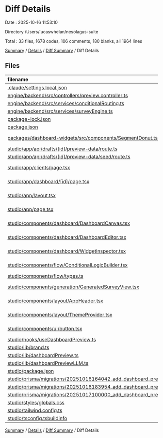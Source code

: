 # Diff Details

Date : 2025-10-16 11:53:10

Directory /Users/lucaswhelan/nesolagus-suite

Total : 33 files,  1678 codes, 106 comments, 180 blanks, all 1964 lines

[Summary](results.md) / [Details](details.md) / [Diff Summary](diff.md) / Diff Details

## Files
| filename | language | code | comment | blank | total |
| :--- | :--- | ---: | ---: | ---: | ---: |
| [.claude/settings.local.json](/.claude/settings.local.json) | JSON | 1 | 0 | 0 | 1 |
| [engine/backend/src/controllers/preview.controller.ts](/engine/backend/src/controllers/preview.controller.ts) | TypeScript | -42 | -6 | -10 | -58 |
| [engine/backend/src/services/conditionalRouting.ts](/engine/backend/src/services/conditionalRouting.ts) | TypeScript | 125 | 62 | 31 | 218 |
| [engine/backend/src/services/surveyEngine.ts](/engine/backend/src/services/surveyEngine.ts) | TypeScript | -42 | -3 | -9 | -54 |
| [package-lock.json](/package-lock.json) | JSON | 249 | 0 | 0 | 249 |
| [package.json](/package.json) | JSON | 3 | 0 | 0 | 3 |
| [packages/dashboard-widgets/src/components/SegmentDonut.tsx](/packages/dashboard-widgets/src/components/SegmentDonut.tsx) | TypeScript JSX | 57 | 0 | 1 | 58 |
| [studio/app/api/drafts/\[id\]/preview-data/route.ts](/studio/app/api/drafts/%5Bid%5D/preview-data/route.ts) | TypeScript | 30 | 0 | 0 | 30 |
| [studio/app/api/drafts/\[id\]/preview-data/seed/route.ts](/studio/app/api/drafts/%5Bid%5D/preview-data/seed/route.ts) | TypeScript | 82 | 0 | 9 | 91 |
| [studio/app/clients/page.tsx](/studio/app/clients/page.tsx) | TypeScript JSX | 0 | 1 | 0 | 1 |
| [studio/app/dashboard/\[id\]/page.tsx](/studio/app/dashboard/%5Bid%5D/page.tsx) | TypeScript JSX | 1 | 0 | 0 | 1 |
| [studio/app/layout.tsx](/studio/app/layout.tsx) | TypeScript JSX | 15 | 0 | 0 | 15 |
| [studio/app/page.tsx](/studio/app/page.tsx) | TypeScript JSX | 34 | 4 | 2 | 40 |
| [studio/components/dashboard/DashboardCanvas.tsx](/studio/components/dashboard/DashboardCanvas.tsx) | TypeScript JSX | 221 | 4 | 22 | 247 |
| [studio/components/dashboard/DashboardEditor.tsx](/studio/components/dashboard/DashboardEditor.tsx) | TypeScript JSX | 26 | 0 | 0 | 26 |
| [studio/components/dashboard/WidgetInspector.tsx](/studio/components/dashboard/WidgetInspector.tsx) | TypeScript JSX | 1 | 0 | 0 | 1 |
| [studio/components/flow/ConditionalLogicBuilder.tsx](/studio/components/flow/ConditionalLogicBuilder.tsx) | TypeScript JSX | 3 | 1 | 0 | 4 |
| [studio/components/flow/types.ts](/studio/components/flow/types.ts) | TypeScript | 1 | 0 | 0 | 1 |
| [studio/components/generation/GeneratedSurveyView.tsx](/studio/components/generation/GeneratedSurveyView.tsx) | TypeScript JSX | 1 | 0 | 0 | 1 |
| [studio/components/layout/AppHeader.tsx](/studio/components/layout/AppHeader.tsx) | TypeScript JSX | 88 | 3 | 8 | 99 |
| [studio/components/layout/ThemeProvider.tsx](/studio/components/layout/ThemeProvider.tsx) | TypeScript JSX | 7 | 0 | 3 | 10 |
| [studio/components/ui/button.tsx](/studio/components/ui/button.tsx) | TypeScript JSX | 1 | 0 | 0 | 1 |
| [studio/hooks/useDashboardPreview.ts](/studio/hooks/useDashboardPreview.ts) | TypeScript | 88 | 0 | 9 | 97 |
| [studio/lib/brand.ts](/studio/lib/brand.ts) | TypeScript | 139 | 17 | 24 | 180 |
| [studio/lib/dashboardPreview.ts](/studio/lib/dashboardPreview.ts) | TypeScript | 131 | 0 | 21 | 152 |
| [studio/lib/dashboardPreviewLLM.ts](/studio/lib/dashboardPreviewLLM.ts) | TypeScript | 396 | 0 | 46 | 442 |
| [studio/package.json](/studio/package.json) | JSON | 1 | 0 | 0 | 1 |
| [studio/prisma/migrations/20251016164042\_add\_dashboard\_preview/migration.sql](/studio/prisma/migrations/20251016164042_add_dashboard_preview/migration.sql) | MS SQL | 4 | 2 | 2 | 8 |
| [studio/prisma/migrations/20251016183954\_add\_dashboard\_preview/migration.sql](/studio/prisma/migrations/20251016183954_add_dashboard_preview/migration.sql) | MS SQL | 2 | 7 | 1 | 10 |
| [studio/prisma/migrations/20251017100000\_add\_dashboard\_preview\_responses/migration.sql](/studio/prisma/migrations/20251017100000_add_dashboard_preview_responses/migration.sql) | MS SQL | 2 | 1 | 1 | 4 |
| [studio/styles/globals.css](/studio/styles/globals.css) | PostCSS | 27 | 13 | 19 | 59 |
| [studio/tailwind.config.ts](/studio/tailwind.config.ts) | TypeScript | 25 | 0 | 0 | 25 |
| [studio/tsconfig.tsbuildinfo](/studio/tsconfig.tsbuildinfo) | JSON | 1 | 0 | 0 | 1 |

[Summary](results.md) / [Details](details.md) / [Diff Summary](diff.md) / Diff Details